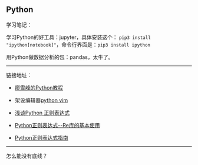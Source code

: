 
## Python ##

学习笔记：

学习Python的好工具：jupyter，具体安装这个： `pip3 install "ipython[notebook]"`，命令行界面是：`pip3 install ipython`

用Python做数据分析的包：pandas，太牛了。


----
链接地址：

* 	[廖雪峰的Python教程](https://www.liaoxuefeng.com/wiki/0014316089557264a6b348958f449949df42a6d3a2e542c000)
*   架设编辑器[python vim](http://www.cnblogs.com/renrenqq/archive/2010/09/09/1813669.html)


*   [浅谈Python 正则表达式](https://zhuanlan.zhihu.com/p/26019553)
*   [Python正则表达式--Re库的基本使用](https://blog.csdn.net/i_chaoren/article/details/62264414)
*   [Python正则表达式指南](http://www.cnblogs.com/huxi/archive/2010/07/04/1771073.html)




-----
怎么能没有底线？
